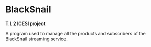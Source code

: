 # BlackSnail

**T.I. 2  ICESI project**

A program used to manage all the products and subscribers of the BlackSnail streaming service.
